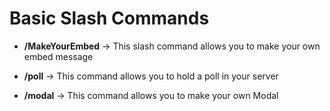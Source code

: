 # Basic Slash Commands

- **/MakeYourEmbed** -> This slash command allows you to make your own embed message
- **/poll** -> This command allows you to hold a poll in your server

- **/modal** -> This command allows you to make your own Modal